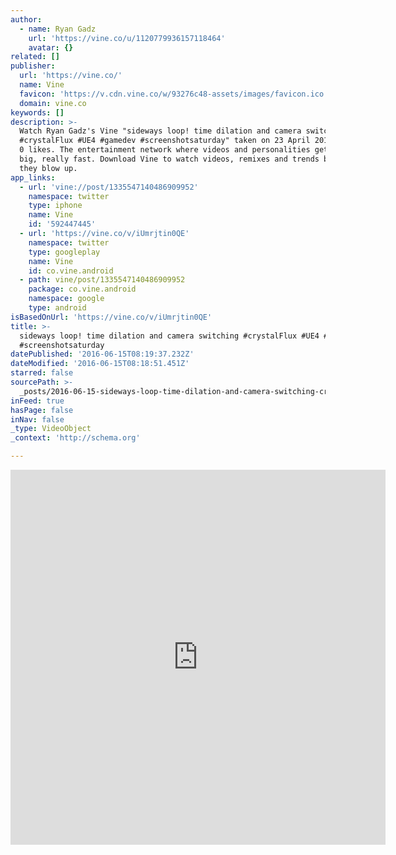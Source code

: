 ```yaml
---
author:
  - name: Ryan Gadz
    url: 'https://vine.co/u/1120779936157118464'
    avatar: {}
related: []
publisher:
  url: 'https://vine.co/'
  name: Vine
  favicon: 'https://v.cdn.vine.co/w/93276c48-assets/images/favicon.ico'
  domain: vine.co
keywords: []
description: >-
  Watch Ryan Gadz's Vine "sideways loop! time dilation and camera switching
  #crystalFlux #UE4 #gamedev #screenshotsaturday" taken on 23 April 2016. It has
  0 likes. The entertainment network where videos and personalities get really
  big, really fast. Download Vine to watch videos, remixes and trends before
  they blow up.
app_links:
  - url: 'vine://post/1335547140486909952'
    namespace: twitter
    type: iphone
    name: Vine
    id: '592447445'
  - url: 'https://vine.co/v/iUmrjtin0QE'
    namespace: twitter
    type: googleplay
    name: Vine
    id: co.vine.android
  - path: vine/post/1335547140486909952
    package: co.vine.android
    namespace: google
    type: android
isBasedOnUrl: 'https://vine.co/v/iUmrjtin0QE'
title: >-
  sideways loop! time dilation and camera switching #crystalFlux #UE4 #gamedev
  #screenshotsaturday
datePublished: '2016-06-15T08:19:37.232Z'
dateModified: '2016-06-15T08:18:51.451Z'
starred: false
sourcePath: >-
  _posts/2016-06-15-sideways-loop-time-dilation-and-camera-switching-crystalfl.md
inFeed: true
hasPage: false
inNav: false
_type: VideoObject
_context: 'http://schema.org'

---
```

<iframe src="https://cdn.embedly.com/widgets/media.html?src=https%3A%2F%2Fvine.co%2Fv%2FiUmrjtin0QE%2Fembed%2Fsimple&amp;url=https%3A%2F%2Fvine.co%2Fv%2FiUmrjtin0QE&amp;image=https%3A%2F%2Fv.cdn.vine.co%2Fr%2Fthumbs%2F30BA0D8F0E1335547139501211648_1.3.4.mp4.jpg%3FversionId%3DBmBgu50ixkUJvNr3etZ76Jgpfyd8d31c&amp;key=b7d04c9b404c499eba89ee7072e1c4f7&amp;type=text%2Fhtml&amp;schema=vine" width="600" height="600" scrolling="no" frameborder="0" allowfullscreen="" style=""></iframe>